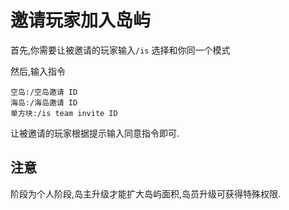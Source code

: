 # 邀请玩家加入岛屿

首先,你需要让被邀请的玩家输入`/is` 选择和你同一个模式

然后,输入指令

```text
空岛:/空岛邀请 ID
海岛:/海岛邀请 ID
单方块:/is team invite ID
```

让被邀请的玩家根据提示输入同意指令即可.

## 注意

阶段为个人阶段,岛主升级才能扩大岛屿面积,岛员升级可获得特殊权限.

